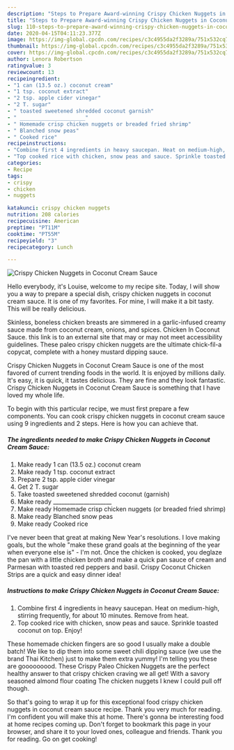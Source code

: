 ```yaml
---
description: "Steps to Prepare Award-winning Crispy Chicken Nuggets in Coconut Cream Sauce"
title: "Steps to Prepare Award-winning Crispy Chicken Nuggets in Coconut Cream Sauce"
slug: 110-steps-to-prepare-award-winning-crispy-chicken-nuggets-in-coconut-cream-sauce
date: 2020-04-15T04:11:23.377Z
image: https://img-global.cpcdn.com/recipes/c3c4955da2f3289a/751x532cq70/crispy-chicken-nuggets-in-coconut-cream-sauce-recipe-main-photo.jpg
thumbnail: https://img-global.cpcdn.com/recipes/c3c4955da2f3289a/751x532cq70/crispy-chicken-nuggets-in-coconut-cream-sauce-recipe-main-photo.jpg
cover: https://img-global.cpcdn.com/recipes/c3c4955da2f3289a/751x532cq70/crispy-chicken-nuggets-in-coconut-cream-sauce-recipe-main-photo.jpg
author: Lenora Robertson
ratingvalue: 3
reviewcount: 13
recipeingredient:
- "1 can (13.5 oz.) coconut cream"
- "1 tsp. coconut extract"
- "2 tsp. apple cider vinegar"
- "2 T. sugar"
- " toasted sweetened shredded coconut garnish"
- " _____________________"
- " Homemade crisp chicken nuggets or breaded fried shrimp"
- " Blanched snow peas"
- " Cooked rice"
recipeinstructions:
- "Combine first 4 ingredients in heavy saucepan. Heat on medium-high, stirring frequently, for about 10 minutes. Remove from heat."
- "Top cooked rice with chicken, snow peas and sauce. Sprinkle toasted coconut on top. Enjoy!"
categories:
- Recipe
tags:
- crispy
- chicken
- nuggets

katakunci: crispy chicken nuggets 
nutrition: 208 calories
recipecuisine: American
preptime: "PT11M"
cooktime: "PT55M"
recipeyield: "3"
recipecategory: Lunch

---
```



![Crispy Chicken Nuggets in Coconut Cream Sauce](https://img-global.cpcdn.com/recipes/c3c4955da2f3289a/751x532cq70/crispy-chicken-nuggets-in-coconut-cream-sauce-recipe-main-photo.jpg)

Hello everybody, it's Louise, welcome to my recipe site. Today, I will show you a way to prepare a special dish, crispy chicken nuggets in coconut cream sauce. It is one of my favorites. For mine, I will make it a bit tasty. This will be really delicious.

Skinless, boneless chicken breasts are simmered in a garlic-infused creamy sauce made from coconut cream, onions, and spices. Chicken In Coconut Sauce. this link is to an external site that may or may not meet accessibility guidelines. These paleo crispy chicken nuggets are the ultimate chick-fil-a copycat, complete with a honey mustard dipping sauce.

Crispy Chicken Nuggets in Coconut Cream Sauce is one of the most favored of current trending foods in the world. It is enjoyed by millions daily. It's easy, it is quick, it tastes delicious. They are fine and they look fantastic. Crispy Chicken Nuggets in Coconut Cream Sauce is something that I have loved my whole life.


To begin with this particular recipe, we must first prepare a few components. You can cook crispy chicken nuggets in coconut cream sauce using 9 ingredients and 2 steps. Here is how you can achieve that.

##### The ingredients needed to make Crispy Chicken Nuggets in Coconut Cream Sauce:

1. Make ready 1 can (13.5 oz.) coconut cream
1. Make ready 1 tsp. coconut extract
1. Prepare 2 tsp. apple cider vinegar
1. Get 2 T. sugar
1. Take  toasted sweetened shredded coconut (garnish)
1. Make ready  _____________________
1. Make ready  Homemade crisp chicken nuggets (or breaded fried shrimp)
1. Make ready  Blanched snow peas
1. Make ready  Cooked rice


I&#39;ve never been that great at making New Year&#39;s resolutions. I love making goals, but the whole &#34;make these grand goals at the beginning of the year when everyone else is&#34; - I&#39;m not. Once the chicken is cooked, you deglaze the pan with a little chicken broth and make a quick pan sauce of cream and Parmesan with toasted red peppers and basil. Crispy Coconut Chicken Strips are a quick and easy dinner idea! 

##### Instructions to make Crispy Chicken Nuggets in Coconut Cream Sauce:

1. Combine first 4 ingredients in heavy saucepan. Heat on medium-high, stirring frequently, for about 10 minutes. Remove from heat.
1. Top cooked rice with chicken, snow peas and sauce. Sprinkle toasted coconut on top. Enjoy!


These homemade chicken fingers are so good I usually make a double batch! We like to dip them into some sweet chili dipping sauce (we use the brand Thai Kitchen) just to make them extra yummy! I&#39;m telling you these are gooooooood. These Crispy Paleo Chicken Nuggets are the perfect healthy answer to that crispy chicken craving we all get! With a savory seasoned almond flour coating The chicken nuggets I knew I could pull off though. 

So that's going to wrap it up for this exceptional food crispy chicken nuggets in coconut cream sauce recipe. Thank you very much for reading. I'm confident you will make this at home. There's gonna be interesting food at home recipes coming up. Don't forget to bookmark this page in your browser, and share it to your loved ones, colleague and friends. Thank you for reading. Go on get cooking!
